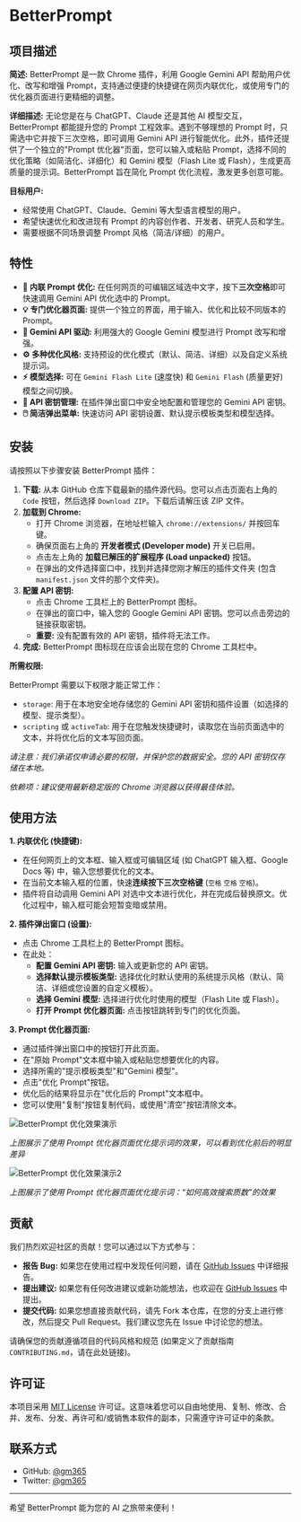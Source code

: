# BetterPrompt

## 项目描述

**简述:** BetterPrompt 是一款 Chrome 插件，利用 Google Gemini API 帮助用户优化、改写和增强 Prompt，支持通过便捷的快捷键在网页内联优化，或使用专门的优化器页面进行更精细的调整。

**详细描述:** 无论您是在与 ChatGPT、Claude 还是其他 AI 模型交互，BetterPrompt 都能提升您的 Prompt 工程效率。遇到不够理想的 Prompt 时，只需选中它并按下三次空格，即可调用 Gemini API 进行智能优化。此外，插件还提供了一个独立的"Prompt 优化器"页面，您可以输入或粘贴 Prompt，选择不同的优化策略（如简洁化、详细化）和 Gemini 模型（Flash Lite 或 Flash），生成更高质量的提示词。BetterPrompt 旨在简化 Prompt 优化流程，激发更多创意可能。

**目标用户:**
*   经常使用 ChatGPT、Claude、Gemini 等大型语言模型的用户。
*   希望快速优化和改进现有 Prompt 的内容创作者、开发者、研究人员和学生。
*   需要根据不同场景调整 Prompt 风格（简洁/详细）的用户。

## 特性

*   **🚀 内联 Prompt 优化:** 在任何网页的可编辑区域选中文字，按下**三次空格**即可快速调用 Gemini API 优化选中的 Prompt。
*   **💡 专门优化器页面:** 提供一个独立的界面，用于输入、优化和比较不同版本的 Prompt。
*   **🧠 Gemini API 驱动:** 利用强大的 Google Gemini 模型进行 Prompt 改写和增强。
*   **⚙️ 多种优化风格:** 支持预设的优化模式（默认、简洁、详细）以及自定义系统提示词。
*   **⚡ 模型选择:** 可在 `Gemini Flash Lite` (速度快) 和 `Gemini Flash` (质量更好) 模型之间切换。
*   **🔑 API 密钥管理:** 在插件弹出窗口中安全地配置和管理您的 Gemini API 密钥。
*   **🖱️ 简洁弹出菜单:** 快速访问 API 密钥设置、默认提示模板类型和模型选择。

## 安装

请按照以下步骤安装 BetterPrompt 插件：

1.  **下载:** 从本 GitHub 仓库下载最新的插件源代码。您可以点击页面右上角的 `Code` 按钮，然后选择 `Download ZIP`。下载后请解压该 ZIP 文件。
2.  **加载到 Chrome:**
    *   打开 Chrome 浏览器，在地址栏输入 `chrome://extensions/` 并按回车键。
    *   确保页面右上角的 **开发者模式 (Developer mode)** 开关已启用。
    *   点击左上角的 **加载已解压的扩展程序 (Load unpacked)** 按钮。
    *   在弹出的文件选择窗口中，找到并选择您刚才解压的插件文件夹 (包含 `manifest.json` 文件的那个文件夹)。
3.  **配置 API 密钥:**
    *   点击 Chrome 工具栏上的 BetterPrompt 图标。
    *   在弹出的窗口中，输入您的 Google Gemini API 密钥。您可以点击旁边的链接获取密钥。
    *   **重要:** 没有配置有效的 API 密钥，插件将无法工作。
4.  **完成:** BetterPrompt 图标现在应该会出现在您的 Chrome 工具栏中。

**所需权限:**

BetterPrompt 需要以下权限才能正常工作：

*   `storage`: 用于在本地安全地存储您的 Gemini API 密钥和插件设置（如选择的模型、提示类型）。
*   `scripting` 或 `activeTab`: 用于在您触发快捷键时，读取您在当前页面选中的文本，并将优化后的文本写回页面。

*请注意：我们承诺仅申请必要的权限，并保护您的数据安全。您的 API 密钥仅存储在本地。*

*依赖项：建议使用最新稳定版的 Chrome 浏览器以获得最佳体验。*

## 使用方法

**1. 内联优化 (快捷键):**

*   在任何网页上的文本框、输入框或可编辑区域 (如 ChatGPT 输入框、Google Docs 等) 中，输入您想要优化的文本。
*   在当前文本输入框的位置，快速**连续按下三次空格键** (`空格` `空格` `空格`)。
*   插件将自动调用 Gemini API 对选中文本进行优化，并在完成后替换原文。优化过程中，输入框可能会短暂变暗或禁用。

**2. 插件弹出窗口 (设置):**

*   点击 Chrome 工具栏上的 BetterPrompt 图标。
*   在此处：
    *   **配置 Gemini API 密钥:** 输入或更新您的 API 密钥。
    *   **选择默认提示模板类型:** 选择优化时默认使用的系统提示风格（默认、简洁、详细或您设置的自定义模板）。
    *   **选择 Gemini 模型:** 选择进行优化时使用的模型（Flash Lite 或 Flash）。
    *   **打开 Prompt 优化器页面:** 点击按钮跳转到专门的优化页面。

**3. Prompt 优化器页面:**

*   通过插件弹出窗口中的按钮打开此页面。
*   在"原始 Prompt"文本框中输入或粘贴您想要优化的内容。
*   选择所需的"提示模板类型"和"Gemini 模型"。
*   点击"优化 Prompt"按钮。
*   优化后的结果将显示在"优化后的 Prompt"文本框中。
*   您可以使用"复制"按钮复制代码，或使用"清空"按钮清除文本。

![BetterPrompt 优化效果演示](/images/优化效果.avif)

*上图展示了使用 Prompt 优化器页面优化提示词的效果，可以看到优化前后的明显差异*

![BetterPrompt 优化效果演示2](/images/优化效果2.avif)

*上图展示了使用 Prompt 优化器页面优化提示词：“如何高效搜索质数”的效果*



## 贡献

我们热烈欢迎社区的贡献！您可以通过以下方式参与：

*   **报告 Bug:** 如果您在使用过程中发现任何问题，请在 [GitHub Issues](https://github.com/gm365/BetterPrompt/issues) 中详细报告。
*   **提出建议:** 如果您有任何改进建议或新功能想法，也欢迎在 [GitHub Issues](https://github.com/gm365/BetterPrompt/issues) 中提出。
*   **提交代码:** 如果您想直接贡献代码，请先 Fork 本仓库，在您的分支上进行修改，然后提交 Pull Request。我们建议您先在 Issue 中讨论您的想法。

请确保您的贡献遵循项目的代码风格和规范 (如果定义了贡献指南 `CONTRIBUTING.md`，请在此处链接)。

## 许可证

本项目采用 [MIT License](LICENSE) 许可证。这意味着您可以自由地使用、复制、修改、合并、发布、分发、再许可和/或销售本软件的副本，只需遵守许可证中的条款。

## 联系方式

*   GitHub: [@gm365](https://github.com/gm365)
*   Twitter: [@gm365](https://x.com/gm365)

---

希望 BetterPrompt 能为您的 AI 之旅带来便利！
